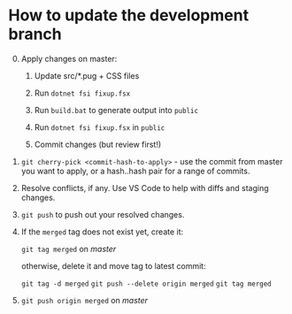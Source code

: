 # How to update the development branch

0. Apply changes on master:

   1. Update src/*.pug + CSS files

   2. Run `dotnet fsi fixup.fsx`

   3. Run `build.bat` to generate output into `public`

   4. Run `dotnet fsi fixup.fsx` in `public`

   5. Commit changes (but review first!)

1. `git cherry-pick <commit-hash-to-apply>` - use the commit from master you want to apply, or a hash..hash pair for a range of commits.

2. Resolve conflicts, if any. Use VS Code to help with diffs and staging changes.

3. `git push` to push out your resolved changes.

4.  If the `merged` tag does not exist yet, create it:

    `git tag merged` on *master*

    otherwise, delete it and move tag to latest commit:

    `git tag -d merged`
    `git push --delete origin merged`
    `git tag merged`

5. `git push origin merged` on *master*

